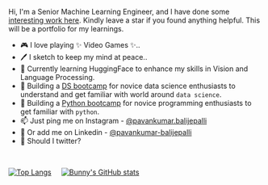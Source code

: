 Hi, I'm a Senior Machine Learning Engineer, and I have done some [interesting work here](https://github.com/pavankumarbalijepalli?tab=repositories). Kindly leave a star if you found anything helpful. This will be a portfolio for my learnings.

- 🎮 I love playing ✨ Video Games ✨..
- 🖊️ I sketch to keep my mind at peace..
- 📖 Currently learning HuggingFace to enhance my skills in Vision and Language Processing.
- 🌱 Building a [DS bootcamp](https://github.com/pavankumarbalijepalli/complete-data-science-bootcamp) for novice data science enthusiasts to understand and get familiar with world around `data science`.
- 🎃 Building a [Python bootcamp](https://github.com/pavankumarbalijepalli/complete-python-bootcamp) for novice programming enthusiasts to get familiar with `python`.
- 📫 Just ping me on Instagram - [@pavankumar.balijepalli](https://www.instagram.com/pavankumar.balijepalli)
- 👔 Or add me on Linkedin - [@pavankumar-balijepalli](https://www.linkedin.com/in/pavan-kumar-balijepalli/)
- 🐤 Should I twitter?

<br/>

[![Top Langs](https://github-readme-stats.vercel.app/api/top-langs/?username=pavankumarbalijepalli&langs_count=3)](https://github.com/pavankumarbalijepalli?tab=repositories)
&nbsp;&nbsp;&nbsp;&nbsp;[![Bunny's GitHub stats](https://github-readme-stats.vercel.app/api?username=pavankumarbalijepalli&show_icons=true&line_height=27)](https://github.com/pavankumarbalijepalli?tab=achievements)


<br/>

<!---
pavankumarbalijepalli/pavankumarbalijepalli is a ✨ special ✨ repository because its `README.md` (this file) appears on your GitHub profile.
You can click the Preview link to take a look at your changes.
--->

